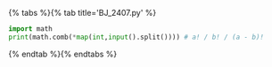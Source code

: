 {% tabs %}{% tab title='BJ_2407.py' %}

```py
import math
print(math.comb(*map(int,input().split()))) # a! / b! / (a - b)!
```

{% endtab %}{% endtabs %}
